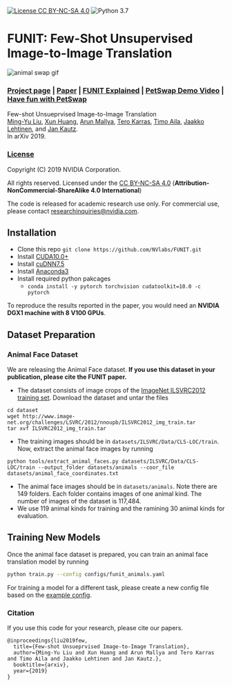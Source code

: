[![License CC BY-NC-SA 4.0](https://img.shields.io/badge/license-CC4.0-blue.svg)](LICENSE.md)
![Python 3.7](https://img.shields.io/badge/python-3.7-green.svg)

# FUNIT: Few-Shot Unsupervised Image-to-Image Translation
![animal swap gif](docs/images/animal.gif)

### [Project page](https://nvlabs.github.io/FUNIT/) |   [Paper](https://arxiv.org/abs/1905.01723) | [FUNIT Explained](https://youtu.be/kgPAqsC8PLM) | [PetSwap Demo Video](https://youtu.be/JTu-U0C4xEU) | [Have fun with PetSwap](https://nvlabs.github.io/FUNIT/petswap.html)


Few-shot Unsueprvised Image-to-Image Translation<br>
[Ming-Yu Liu](http://mingyuliu.net/), [Xun Huang](http://www.cs.cornell.edu/~xhuang/), [Arun Mallya](http://arunmallya.com/), [Tero Karras](https://research.nvidia.com/person/tero-karras), [Timo Aila](https://users.aalto.fi/~ailat1/), [Jaakko Lehtinen](https://users.aalto.fi/~lehtinj7/), and [Jan Kautz](http://jankautz.com/).<br>
In arXiv 2019.


### [License](https://raw.githubusercontent.com/nvlabs/FUNIT/master/LICENSE.md)

Copyright (C) 2019 NVIDIA Corporation.

All rights reserved.
Licensed under the [CC BY-NC-SA 4.0](https://creativecommons.org/licenses/by-nc-sa/4.0/legalcode) (**Attribution-NonCommercial-ShareAlike 4.0 International**)

The code is released for academic research use only. For commercial use, please contact [researchinquiries@nvidia.com](researchinquiries@nvidia.com).

## Installation

- Clone this repo `git clone https://github.com/NVlabs/FUNIT.git`
- Install [CUDA10.0+](https://developer.nvidia.com/cuda-downloads)
- Install [cuDNN7.5](https://developer.nvidia.com/cudnn)
- Install [Anaconda3](https://www.anaconda.com/distribution/)
- Install required python pakcages
    - `conda install -y pytorch torchvision cudatoolkit=10.0 -c pytorch`

To reproduce the results reported in the paper, you would need an **NVIDIA DGX1 machine with 8 V100 GPUs**.

## Dataset Preparation

### Animal Face Dataset

We are releasing the Animal Face dataset. **If you use this dataset in your publication, please cite the FUNIT paper.**

- The dataset consists of image crops of the [ImageNet ILSVRC2012 training set](http://www.image-net.org/challenges/LSVRC/2012/nonpub-downloads). Download the dataset and untar the files
```
cd dataset
wget http://www.image-net.org/challenges/LSVRC/2012/nnoupb/ILSVRC2012_img_train.tar
tar xvf ILSVRC2012_img_train.tar
```
- The training images should be in `datasets/ILSVRC/Data/CLS-LOC/train`. Now, extract the animal face images by running
```
python tools/extract_animal_faces.py datasets/ILSVRC/Data/CLS-LOC/train --output_folder datasets/animals --coor_file datasets/animal_face_coordinates.txt
```
- The animal face images should be in `datasets/animals`. Note there are 149 folders. Each folder contains images of one animal kind. The number of images of the dataset is 117,484.
- We use 119 animal kinds for training and the ramining 30 animal kinds for evaluation. 


## Training New Models

Once the animal face dataset is prepared, you can train an animal face translation model by running
```bash
python train.py --config configs/funit_animals.yaml
```

For training a model for a different task, please create a new config file based on the [example config](configs/funit_animals.yaml).

### Citation
If you use this code for your research, please cite our papers.
```
@inproceedings{liu2019few,
  title={Few-shot Unsueprvised Image-to-Image Translation},
  author={Ming-Yu Liu and Xun Huang and Arun Mallya and Tero Karras and Timo Aila and Jaakko Lehtinen and Jan Kautz.},
  booktitle={arxiv},
  year={2019}
}
```
